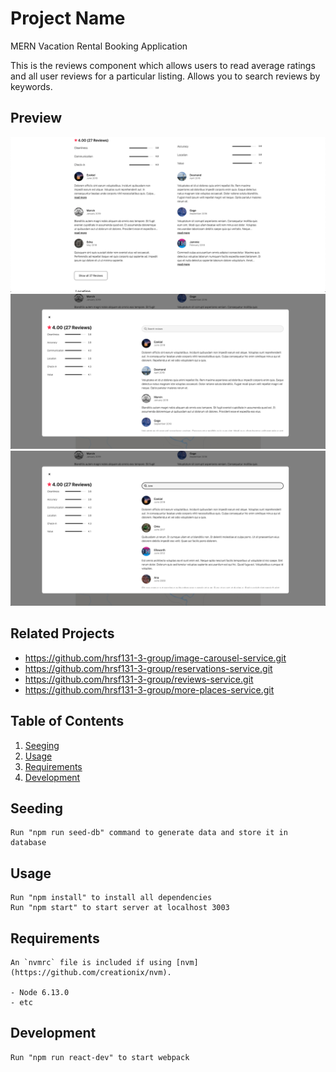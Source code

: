 # Project Name
MERN Vacation Rental Booking Application

This is the reviews component which allows users to read average ratings and all user reviews for a particular listing. Allows you to search reviews by keywords.

## Preview

<img src="./public/Home.png">
<img src="./public/Modal.png">
<img src="./public/Search.png">

## Related Projects

  - https://github.com/hrsf131-3-group/image-carousel-service.git
  - https://github.com/hrsf131-3-group/reservations-service.git
  - https://github.com/hrsf131-3-group/reviews-service.git
  - https://github.com/hrsf131-3-group/more-places-service.git

## Table of Contents

1. [Seeging](#Seeding)
1. [Usage](#Usage)
1. [Requirements](#requirements)
1. [Development](#development)

## Seeding
```
Run "npm run seed-db" command to generate data and store it in database
```

## Usage
```
Run "npm install" to install all dependencies
Run "npm start" to start server at localhost 3003
```

## Requirements
```
An `nvmrc` file is included if using [nvm](https://github.com/creationix/nvm).

- Node 6.13.0
- etc
```

## Development
```
Run "npm run react-dev" to start webpack
```

